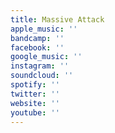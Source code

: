 ```yaml
---
title: Massive Attack
apple_music: ''
bandcamp: ''
facebook: ''
google_music: ''
instagram: ''
soundcloud: ''
spotify: ''
twitter: ''
website: ''
youtube: ''
---
```

